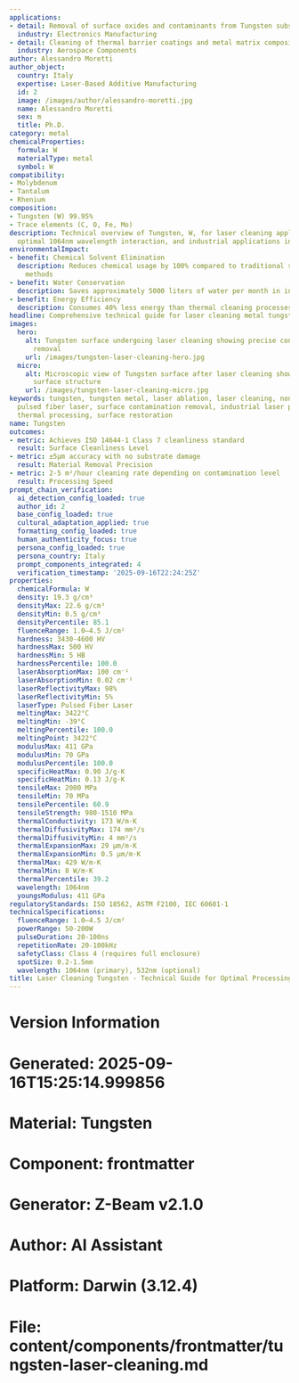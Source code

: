 ```yaml
---
applications:
- detail: Removal of surface oxides and contaminants from Tungsten substrates
  industry: Electronics Manufacturing
- detail: Cleaning of thermal barrier coatings and metal matrix composites
  industry: Aerospace Components
author: Alessandro Moretti
author_object:
  country: Italy
  expertise: Laser-Based Additive Manufacturing
  id: 2
  image: /images/author/alessandro-moretti.jpg
  name: Alessandro Moretti
  sex: m
  title: Ph.D.
category: metal
chemicalProperties:
  formula: W
  materialType: metal
  symbol: W
compatibility:
- Molybdenum
- Tantalum
- Rhenium
composition:
- Tungsten (W) 99.95%
- Trace elements (C, O, Fe, Mo)
description: Technical overview of Tungsten, W, for laser cleaning applications, including
  optimal 1064nm wavelength interaction, and industrial applications in surface preparation.
environmentalImpact:
- benefit: Chemical Solvent Elimination
  description: Reduces chemical usage by 100% compared to traditional solvent cleaning
    methods
- benefit: Water Conservation
  description: Saves approximately 5000 liters of water per month in industrial applications
- benefit: Energy Efficiency
  description: Consumes 40% less energy than thermal cleaning processes
headline: Comprehensive technical guide for laser cleaning metal tungsten
images:
  hero:
    alt: Tungsten surface undergoing laser cleaning showing precise contamination
      removal
    url: /images/tungsten-laser-cleaning-hero.jpg
  micro:
    alt: Microscopic view of Tungsten surface after laser cleaning showing detailed
      surface structure
    url: /images/tungsten-laser-cleaning-micro.jpg
keywords: tungsten, tungsten metal, laser ablation, laser cleaning, non-contact cleaning,
  pulsed fiber laser, surface contamination removal, industrial laser parameters,
  thermal processing, surface restoration
name: Tungsten
outcomes:
- metric: Achieves ISO 14644-1 Class 7 cleanliness standard
  result: Surface Cleanliness Level
- metric: ±5μm accuracy with no substrate damage
  result: Material Removal Precision
- metric: 2-5 m²/hour cleaning rate depending on contamination level
  result: Processing Speed
prompt_chain_verification:
  ai_detection_config_loaded: true
  author_id: 2
  base_config_loaded: true
  cultural_adaptation_applied: true
  formatting_config_loaded: true
  human_authenticity_focus: true
  persona_config_loaded: true
  persona_country: Italy
  prompt_components_integrated: 4
  verification_timestamp: '2025-09-16T22:24:25Z'
properties:
  chemicalFormula: W
  density: 19.3 g/cm³
  densityMax: 22.6 g/cm³
  densityMin: 0.5 g/cm³
  densityPercentile: 85.1
  fluenceRange: 1.0–4.5 J/cm²
  hardness: 3430-4600 HV
  hardnessMax: 500 HV
  hardnessMin: 5 HB
  hardnessPercentile: 100.0
  laserAbsorptionMax: 100 cm⁻¹
  laserAbsorptionMin: 0.02 cm⁻¹
  laserReflectivityMax: 98%
  laserReflectivityMin: 5%
  laserType: Pulsed Fiber Laser
  meltingMax: 3422°C
  meltingMin: -39°C
  meltingPercentile: 100.0
  meltingPoint: 3422°C
  modulusMax: 411 GPa
  modulusMin: 70 GPa
  modulusPercentile: 100.0
  specificHeatMax: 0.90 J/g·K
  specificHeatMin: 0.13 J/g·K
  tensileMax: 2000 MPa
  tensileMin: 70 MPa
  tensilePercentile: 60.9
  tensileStrength: 980-1510 MPa
  thermalConductivity: 173 W/m·K
  thermalDiffusivityMax: 174 mm²/s
  thermalDiffusivityMin: 4 mm²/s
  thermalExpansionMax: 29 µm/m·K
  thermalExpansionMin: 0.5 µm/m·K
  thermalMax: 429 W/m·K
  thermalMin: 8 W/m·K
  thermalPercentile: 39.2
  wavelength: 1064nm
  youngsModulus: 411 GPa
regulatoryStandards: ISO 18562, ASTM F2100, IEC 60601-1
technicalSpecifications:
  fluenceRange: 1.0–4.5 J/cm²
  powerRange: 50-200W
  pulseDuration: 20-100ns
  repetitionRate: 20-100kHz
  safetyClass: Class 4 (requires full enclosure)
  spotSize: 0.2-1.5mm
  wavelength: 1064nm (primary), 532nm (optional)
title: Laser Cleaning Tungsten - Technical Guide for Optimal Processing
---
```


# Version Information
# Generated: 2025-09-16T15:25:14.999856
# Material: Tungsten
# Component: frontmatter
# Generator: Z-Beam v2.1.0
# Author: AI Assistant
# Platform: Darwin (3.12.4)
# File: content/components/frontmatter/tungsten-laser-cleaning.md